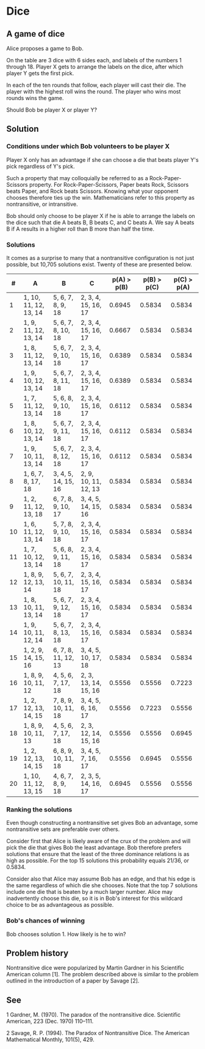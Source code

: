 # Dice

## A game of dice

Alice proposes a game to Bob.

On the table are 3 dice with 6 sides each, and labels of the numbers 1 through 18. Player X gets to arrange the labels on the dice, after which player Y gets the first pick.

In each of the ten rounds that follow, each player will cast their die. The player with the highest roll wins the round. The player who wins most rounds wins the game.

Should Bob be player X or player Y?

## Solution

### Conditions under which Bob volunteers to be player X

Player X only has an advantage if she can choose a die that beats player Y's pick regardless of Y's pick.

Such a property that may colloquially be referred to as a Rock-Paper-Scissors property. For Rock-Paper-Scissors, Paper beats Rock, Scissors beats Paper, and Rock beats Scissors. Knowing what your opponent chooses therefore ties up the win. Mathematicians refer to this property as nontransitive, or intransitive.

Bob should only choose to be player X if he is able to arrange the labels on the dice such that die A beats B, B beats C, and C beats A. We say A beats B if A results in a higher roll than B more than half the time.

### Solutions

It comes as a surprise to many that a nontransitive configuration is not just possible, but 10,705 solutions exist. Twenty of these are presented below.

| #  | A  | B  | C  | p(A) > p(B) | p(B) > p(C) | p(C) > p(A) |
|---|---|---|---|---|---|---|
1 | 1, 10, 11, 12, 13, 14 | 5, 6, 7, 8, 9, 18 | 2, 3, 4, 15, 16, 17 | 0.6945 | 0.5834 | 0.5834 |
2 | 1, 9, 11, 12, 13, 14 | 5, 6, 7, 8, 10, 18 | 2, 3, 4, 15, 16, 17 | 0.6667 | 0.5834 | 0.5834 |
3 | 1, 8, 11, 12, 13, 14 | 5, 6, 7, 9, 10, 18 | 2, 3, 4, 15, 16, 17 | 0.6389 | 0.5834 | 0.5834 |
4 | 1, 9, 10, 12, 13, 14 | 5, 6, 7, 8, 11, 18 | 2, 3, 4, 15, 16, 17 | 0.6389 | 0.5834 | 0.5834 |
5 | 1, 7, 11, 12, 13, 14 | 5, 6, 8, 9, 10, 18 | 2, 3, 4, 15, 16, 17 | 0.6112 | 0.5834 | 0.5834 |
6 | 1, 8, 10, 12, 13, 14 | 5, 6, 7, 9, 11, 18 | 2, 3, 4, 15, 16, 17 | 0.6112 | 0.5834 | 0.5834 |
7 | 1, 9, 10, 11, 13, 14 | 5, 6, 7, 8, 12, 18 | 2, 3, 4, 15, 16, 17 | 0.6112 | 0.5834 | 0.5834 |
8 | 1, 6, 7, 8, 17, 18 | 3, 4, 5, 14, 15, 16 | 2, 9, 10, 11, 12, 13 | 0.5834 | 0.5834 | 0.5834 |
9 | 1, 2, 11, 12, 13, 18 | 6, 7, 8, 9, 10, 17 | 3, 4, 5, 14, 15, 16 | 0.5834 | 0.5834 | 0.5834 |
10 | 1, 6, 11, 12, 13, 14 | 5, 7, 8, 9, 10, 18 | 2, 3, 4, 15, 16, 17 | 0.5834 | 0.5834 | 0.5834 |
11 | 1, 7, 10, 12, 13, 14 | 5, 6, 8, 9, 11, 18 | 2, 3, 4, 15, 16, 17 | 0.5834 | 0.5834 | 0.5834 |
12 | 1, 8, 9, 12, 13, 14 | 5, 6, 7, 10, 11, 18 | 2, 3, 4, 15, 16, 17 | 0.5834 | 0.5834 | 0.5834 |
13 | 1, 8, 10, 11, 13, 14 | 5, 6, 7, 9, 12, 18 | 2, 3, 4, 15, 16, 17 | 0.5834 | 0.5834 | 0.5834 |
14 | 1, 9, 10, 11, 12, 14 | 5, 6, 7, 8, 13, 18 | 2, 3, 4, 15, 16, 17 | 0.5834 | 0.5834 | 0.5834 |
15 | 1, 2, 9, 14, 15, 16 | 6, 7, 8, 11, 12, 13 | 3, 4, 5, 10, 17, 18 | 0.5834 | 0.5834 | 0.5834 |
16 | 1, 8, 9, 10, 11, 12 | 4, 5, 6, 7, 17, 18 | 2, 3, 13, 14, 15, 16 | 0.5556 | 0.5556 | 0.7223 |
17 | 1, 2, 12, 13, 14, 15 | 7, 8, 9, 10, 11, 18 | 3, 4, 5, 6, 16, 17 | 0.5556 | 0.7223 | 0.5556 |
18 | 1, 8, 9, 10, 11, 13 | 4, 5, 6, 7, 17, 18 | 2, 3, 12, 14, 15, 16 | 0.5556 | 0.5556 | 0.6945 |
19 | 1, 2, 12, 13, 14, 15 | 6, 8, 9, 10, 11, 18 | 3, 4, 5, 7, 16, 17 | 0.5556 | 0.6945 | 0.5556 |
20 | 1, 10, 11, 12, 13, 15 | 4, 6, 7, 8, 9, 18 | 2, 3, 5, 14, 16, 17 | 0.6945 | 0.5556 | 0.5556 |

### Ranking the solutions

Even though constructing a nontransitive set gives Bob an advantage, some nontransitive sets are preferable over others.

Consider first that Alice is likely aware of the crux of the problem and will pick the die that gives Bob the least advantage. Bob therefore prefers solutions that ensure that the least of the three dominance relations is as high as possible. For the top 15 solutions this probability equals 21/36, or 0.5834.

Consider also that Alice may assume Bob has an edge, and that his edge is the same regardless of which die she chooses. Note that the top 7 solutions include one die that is beaten by a much larger number. Alice may inadvertently choose this die, so it is in Bob's interest for this wildcard choice to be as advantageous as possible.

### Bob's chances of winning

Bob chooses solution 1. How likely is he to win?

## Problem history

Nontransitive dice were popularized by Martin Gardner in his Scientific American column [1]. The problem described above is similar to the problem outlined in the introduction of a paper by Savage [2].

## See

1 Gardner, M. (1970). The paradox of the nontransitive dice. Scientific American, 223 (Dec. 1970) 110–111.

2 Savage, R. P. (1994). The Paradox of Nontransitive Dice. The American Mathematical Monthly, 101(5), 429.
